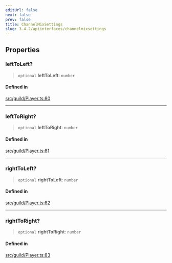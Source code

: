 ```yaml
---
editUrl: false
next: false
prev: false
title: ChannelMixSettings
slug: 3.4.2/apiinterfaces/channelmixsettings
---
```


## Properties

### leftToLeft?

> `optional` **leftToLeft**: `number`

#### Defined in

[src/guild/Player.ts:80](https://github.com/shipgirlproject/shoukaku/blob/e7d94081cabbda7327dc04e467a45fcda49c24f2/src/guild/Player.ts#L80)

***

### leftToRight?

> `optional` **leftToRight**: `number`

#### Defined in

[src/guild/Player.ts:81](https://github.com/shipgirlproject/shoukaku/blob/e7d94081cabbda7327dc04e467a45fcda49c24f2/src/guild/Player.ts#L81)

***

### rightToLeft?

> `optional` **rightToLeft**: `number`

#### Defined in

[src/guild/Player.ts:82](https://github.com/shipgirlproject/shoukaku/blob/e7d94081cabbda7327dc04e467a45fcda49c24f2/src/guild/Player.ts#L82)

***

### rightToRight?

> `optional` **rightToRight**: `number`

#### Defined in

[src/guild/Player.ts:83](https://github.com/shipgirlproject/shoukaku/blob/e7d94081cabbda7327dc04e467a45fcda49c24f2/src/guild/Player.ts#L83)
